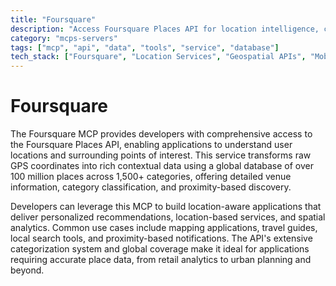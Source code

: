 ```yaml
---
title: "Foursquare"
description: "Access Foursquare Places API for location intelligence, converting GPS data into meaningful place insights and context."
category: "mcps-servers"
tags: ["mcp", "api", "data", "tools", "service", "database"]
tech_stack: ["Foursquare", "Location Services", "Geospatial APIs", "Mobile Applications", "Mapping"]
---
```


# Foursquare

The Foursquare MCP provides developers with comprehensive access to the Foursquare Places API, enabling applications to understand user locations and surrounding points of interest. This service transforms raw GPS coordinates into rich contextual data using a global database of over 100 million places across 1,500+ categories, offering detailed venue information, category classification, and proximity-based discovery.

Developers can leverage this MCP to build location-aware applications that deliver personalized recommendations, location-based services, and spatial analytics. Common use cases include mapping applications, travel guides, local search tools, and proximity-based notifications. The API's extensive categorization system and global coverage make it ideal for applications requiring accurate place data, from retail analytics to urban planning and beyond.
